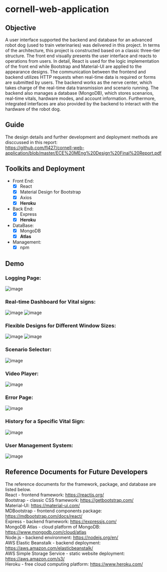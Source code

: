 # cornell-web-application

## Objective

A user interface supported the backend and database for an advanced robot dog (used to train veterinaries) was delivered in this project. In terms of the architecture, this project is constructed based on a classic three-tier structure. The front end visually presents the user interface and reacts to operations from users. In detail, React is used for the logic implementation of the front end while Bootstrap and Material-UI are applied to the appearance designs. The communication between the frontend and backend utilizes HTTP requests when real-time data is required or forms are submitted by users. The backend works as the nerve center, which takes charge of the real-time data transmission and scenario running. The backend also manages a database (MongoDB), which stores scenarios, real-time vitals, hardware modes, and account information. Furthermore, integrated interfaces are also provided by the backend to interact with the hardware of the robot dog. 


## Guide
The design details and further development and deployment methods are disccussed in this report:  
https://github.com/fl427/cornell-web-application/blob/master/ECE%20MEng%20Design%20Final%20Report.pdf

## Toolkits and Deployment

- Front End:
  - [x] React
  - [x] Material Design for Bootstrap
  - [x] Axios
  - [x] **Heroku**
- Back End:
  - [x] Express
  - [x] **Heroku**
- DataBase:
  - [x] MongoDB
  - [x] **Atlas**
- Management:
  - [x] npm

## Demo
### Logging Page:
  ![image](https://github.com/fl427/cornell-web-application/blob/master/Demo/0.jpg)
### Real-time Dashboard for Vital signs:
  ![image](https://github.com/fl427/cornell-web-application/blob/master/Demo/1.jpg)
  ![image](https://github.com/fl427/cornell-web-application/blob/master/Demo/2.jpg)
### Flexible Designs for Different Window Sizes:
  ![image](https://github.com/fl427/cornell-web-application/blob/master/Demo/2-2.jpg)
  ![image](https://github.com/fl427/cornell-web-application/blob/master/Demo/2-3.jpg)
### Scenario Selector:
  ![image](https://github.com/fl427/cornell-web-application/blob/master/Demo/3.jpg)
### Video Player:
  ![image](https://github.com/fl427/cornell-web-application/blob/master/Demo/4.jpg)
### Error Page:
  ![image](https://github.com/fl427/cornell-web-application/blob/master/Demo/5.jpg)
### History for a Specific Vital Sign:
  ![image](https://github.com/fl427/cornell-web-application/blob/master/Demo/6.jpg)
### User Management System:
  ![image](https://github.com/fl427/cornell-web-application/blob/master/Demo/7.jpg)

## Reference Documents for Future Developers
The reference documents for the framework, package, and database are listed below.  
React - frontend framework: https://reactjs.org/  
Bootstrap - classic CSS framework: https://getbootstrap.com/  
Material-UI: https://material-ui.com/  
MDBootstrap - frontend components package: https://mdbootstrap.com/docs/react/  
Express - backend framework: https://expressjs.com/  
MongoDB Atlas - cloud platform of MongoDB: https://www.mongodb.com/cloud/atlas  
Node.js - backend environment: https://nodejs.org/en/  
AWS Elastic Beanstalk - backend deployment: https://aws.amazon.com/elasticbeanstalk/  
AWS Simple Storage Service - static website deployment: https://aws.amazon.com/s3/  
Heroku - free cloud computing platform: https://www.heroku.com/  

